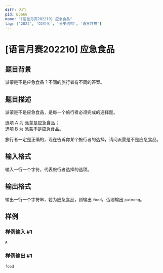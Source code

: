```yaml
---
diff: 入门
pid: B3668
name: "[语言月赛202210] 应急食品"
tag: ['2022', 'O2优化', '分支结构', '语言月赛']
---
```

# [语言月赛202210] 应急食品
## 题目背景

派蒙是不是应急食品？不同的旅行者有不同的答案。
## 题目描述

派蒙是不是应急食品，是每一个旅行者必须完成的选择题。

选项 A 为 派蒙是应急食品；  
选项 B 为 派蒙不是应急食品。

旅行者一定是正确的，现在告诉你某个旅行者的选择，请问派蒙是不是应急食品。
## 输入格式

输入一行一个字符，代表旅行者选择的选项。
## 输出格式

输出一行一个字符串，若为应急食品，则输出 `food`，否则输出 `paimeng`。
## 样例

### 样例输入 #1
```
A
```
### 样例输出 #1
```
food
```
